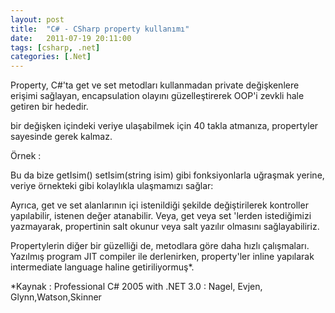 ```yaml
---
layout: post
title:  "C# - CSharp property kullanımı"
date:   2011-07-19 20:11:00
tags: [csharp, .net]
categories: [.Net]
---
```


Property, C#'ta get ve set metodları kullanmadan private değişkenlere erişimi sağlayan, encapsulation olayını güzelleştirerek OOP'i zevkli hale getiren bir hededir.

bir değişken içindeki veriye ulaşabilmek için 40 takla atmanıza, propertyler sayesinde gerek kalmaz.

Örnek :
<script src="https://gist.github.com/tolpp/cedc4d19a21dcf5d8281.js"></script>
Bu da bize getIsim() setIsim(string isim) gibi fonksiyonlarla uğraşmak yerine, veriye örnekteki gibi kolaylıkla ulaşmamızı sağlar:

Ayrıca, get ve set alanlarının içi istenildiği şekilde değiştirilerek kontroller yapılabilir, istenen değer atanabilir. Veya, get veya set 'lerden istediğimizi yazmayarak, propertinin salt okunur veya salt yazılır olmasını sağlayabiliriz.

Propertylerin diğer bir güzelliği de, metodlara göre daha hızlı çalışmaları. Yazılmış program JIT compiler ile derlenirken, property'ler inline yapılarak intermediate language haline getiriliyormuş*.

*Kaynak : Professional C# 2005 with .NET 3.0 : Nagel, Evjen, Glynn,Watson,Skinner